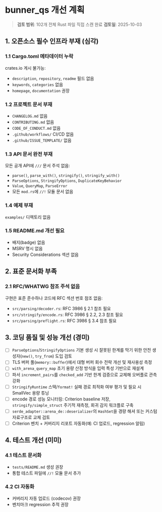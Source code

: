 # bunner_qs 개선 계획

> **검토 범위**: 102개 전체 Rust 파일 직접 스캔 완료
> **검토일**: 2025-10-03

## 1. 오픈소스 필수 인프라 부재 (심각)

### 1.1 Cargo.toml 메타데이터 누락
crates.io 게시 불가능:
- `description`, `repository`, `readme` 필드 없음
- `keywords`, `categories` 없음
- `homepage`, `documentation` 권장

### 1.2 프로젝트 문서 부재
- `CHANGELOG.md` 없음
- `CONTRIBUTING.md` 없음
- `CODE_OF_CONDUCT.md` 없음
- `.github/workflows/` CI/CD 없음
- `.github/ISSUE_TEMPLATE/` 없음

### 1.3 API 문서 완전 부재
모든 공개 API에 `///` 문서 주석 없음:
- `parse()`, `parse_with()`, `stringify()`, `stringify_with()`
- `ParseOptions`, `StringifyOptions`, `DuplicateKeyBehavior`
- `Value`, `QueryMap`, `ParseError`
- 모든 `mod.rs`에 `//!` 모듈 문서 없음

### 1.4 예제 부재
`examples/` 디렉토리 없음

### 1.5 README.md 개선 필요
- 배지(badge) 없음
- MSRV 명시 없음
- Security Considerations 섹션 없음

## 2. 표준 문서화 부족

### 2.1 RFC/WHATWG 참조 주석 없음
구현은 표준 준수하나 코드에 RFC 섹션 번호 참조 없음:
- `src/parsing/decoder.rs`: RFC 3986 § 2.1 참조 필요
- `src/stringify/encode.rs`: RFC 3986 § 2.2, 2.3 참조 필요
- `src/parsing/preflight.rs`: RFC 3986 § 3.4 참조 필요

## 3. 코딩 품질 및 성능 개선 (경미)

- [ ] `ParseOptions`/`StringifyOptions` 기본 생성 시 잘못된 한계를 막기 위한 안전 생성자(`new()`, `try_from`) 도입 검토
- [ ] TLS 버퍼 풀(`memory::buffer`)에서 대형 버퍼 회수 전략 개선 및 재사용성 측정
- [ ] `with_arena_query_map` 초기 용량 산정 방식을 입력 특성 기반으로 재설계
- [ ] 파서 `increment_pairs`를 `checked_add` 기반 한계 검증으로 교체해 오버플로 관측 강화
- [ ] `StringifyRuntime` 스택/`format!` 실패 경로 최적화 여부 평가 및 필요 시 SmallVec 용량 튜닝
- [ ] encode 경로 성능 모니터링: Criterion baseline 저장, `stringify/simple_struct` 주기적 재측정, 회귀 감지 워크플로 구축
- [ ] `serde_adapter::arena_de::deserializer`의 `HashSet`을 경량 해셔 또는 커스텀 자료구조로 교체 검토
- [ ] Criterion 벤치 + 커버리지 리포트 자동화(예: CI 업로드, regression 알림)

## 4. 테스트 개선 (미미)

### 4.1 테스트 문서화
- `tests/README.md` 생성 권장
- 통합 테스트 파일에 `//!` 모듈 문서 추가

### 4.2 CI 자동화
- 커버리지 자동 업로드 (codecov) 권장
- 벤치마크 regression 추적 권장
